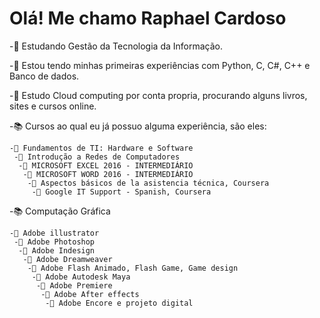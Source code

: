 # Olá! Me chamo Raphael Cardoso

-📗 Estudando Gestão da Tecnologia da Informação.

-📘 Estou tendo minhas primeiras experiências com Python, C, C#, C++ e Banco de dados.

-📙 Estudo Cloud computing por conta propria, procurando alguns livros, sites e cursos online.

-📚 Cursos ao qual eu já possuo alguma experiência, são eles:

    -📜 Fundamentos de TI: Hardware e Software 
     -📜 Introdução a Redes de Computadores
      -📜 MICROSOFT EXCEL 2016 - INTERMEDIÁRIO
       -📜 MICROSOFT WORD 2016 - INTERMEDIÁRIO
        -📜 Aspectos básicos de la asistencia técnica, Coursera
         -📜 Google IT Support - Spanish, Coursera
       
-📚 Computação Gráfica

    -📜 Adobe illustrator
     -📜 Adobe Photoshop
      -📜 Adobe Indesign
       -📜 Adobe Dreamweaver
        -📜 Adobe Flash Animado, Flash Game, Game design
         -📜 Adobe Autodesk Maya
          -📜 Adobe Premiere
           -📜 Adobe After effects
            -📜 Adobe Encore e projeto digital
